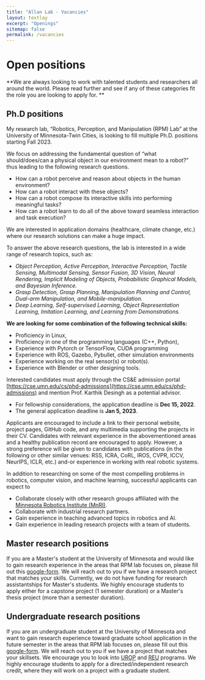 ```yaml
---
title: "Allan Lab - Vacancies"
layout: textlay
excerpt: "Openings"
sitemap: false
permalink: /vacancies
---
```


# Open positions

**We are always looking to work with talented students and researchers all around the world. Please read further and see if any of these categories fit the role you are looking to apply for.
**

## Ph.D positions 
My research lab, “Robotics, Perception, and Manipulation (RPM) Lab” at the University of Minnesota-Twin Cities, is looking to fill multiple Ph.D. positions starting Fall 2023.

We focus on addressing the fundamental question of “what should/does/can a physical object in our environment mean to a robot?” thus leading to the following research questions.

- How can a robot perceive and reason about objects in the human environment?
- How can a robot interact with these objects?
- How can a robot compose its interactive skills into performing meaningful tasks?
- How can a robot learn to do all of the above toward seamless interaction and task execution?

We are interested in application domains (healthcare, climate change, etc.) where our research solutions can make a huge impact. 

To answer the above research questions, the lab is interested in a wide range of research topics, such as:
- _Object Perception, Active Perception, Interactive Perception, Tactile Sensing, Multimodal Sensing, Sensor Fusion, 3D Vision, Neural Rendering, Implicit Modeling of Objects, Probabilistic Graphical Models, and Bayesian Inference._
- _Grasp Detection, Grasp Planning, Manipulation Planning and Control, Dual-arm Manipulation, and Mobile-manipulation._
- _Deep Learning, Self-supervised Learning, Object Representation Learning, Imitation Learning, and Learning from Demonstrations._

**We are looking for some combination of the following technical skills:**
- Proficiency in Linux, 
- Proficiency in one of the programming languages (C++, Python), 
- Experience with Pytorch or TensorFlow, CUDA programming
- Experience with ROS, Gazebo, Pybullet, other simulation environments
- Experience working on the real sensor(s) or robot(s).
- Experience with Blender or other designing tools.

Interested candidates must apply through the CS&E admission portal [https://cse.umn.edu/cs/phd-admissions](https://cse.umn.edu/cs/phd-admissions) and mention Prof. Karthik Desingh as a potential advisor. 
- For fellowship considerations, the application deadline is **Dec 15, 2022**. 
- The general application deadline is **Jan 5, 2023**. 

Applicants are encouraged to include a link to their personal website, project pages, GitHub code, and any multimedia supporting the projects in their CV. Candidates with relevant experience in the abovementioned areas and a healthy publication record are encouraged to apply. However, a strong preference will be given to candidates with publications (in the following or other similar venues: RSS, ICRA, CoRL, IROS, CVPR, ICCV, NeurIPS, ICLR, etc.) and-or experience in working with real robotic systems. 

In addition to researching on some of the most compelling problems in robotics, computer vision, and machine learning, successful applicants can expect to 
- Collaborate closely with other research groups affiliated with the [Minnesota Robotics Institute (MnRI)](https://cse.umn.edu/mnri).
- Collaborate with industrial research partners.
- Gain experience in teaching advanced topics in robotics and AI.
- Gain experience in leading research projects with a team of students.

## Master research positions
If you are a Master's student at the University of Minnesota and would like to gain research experience in the areas that RPM lab focuses on, please fill out this [google-form](https://forms.gle/G3wX4ty8zEZsDfJTA). We will reach out to you if we have a research project that matches your skills. 
Currently, we do not have funding for research assistantships for Master's students. We highly encourage students to apply either for a capstone project (1 semester duration) or a Master's thesis project (more than a semester duration). 

## Undergraduate research positions
If you are an undergraduate student at the University of Minnesota and want to gain research experience toward graduate school application in the future semester in the areas that RPM lab focuses on, please fill out this [google-form](https://forms.gle/G3wX4ty8zEZsDfJTA). We will reach out to you if we have a project that matches your skillsets. We encourage you to look into [UROP](https://ugresearch.umn.edu/opportunities/urop) and [REU](https://www.nsf.gov/crssprgm/reu/) programs. We highly encourage students to apply for a directed/independent research credit, where they will work on a project with a graduate student. 


<!-- <figure>
<img src="{{ site.url }}{{ site.baseurl }}/images/picpic/Gallery/DSC_0696.jpg" width="95%">
</figure> -->
